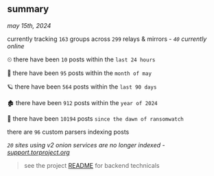 
## summary
_may 15th, 2024_

currently tracking `163` groups across `299` relays & mirrors - _`40` currently online_

⏲ there have been `10` posts within the `last 24 hours`

🦈 there have been `95` posts within the `month of may`

🪐 there have been `564` posts within the `last 90 days`

🏚 there have been `912` posts within the `year of 2024`

🦕 there have been `10194` posts `since the dawn of ransomwatch`

there are `96` custom parsers indexing posts

_`20` sites using v2 onion services are no longer indexed - [support.torproject.org](https://support.torproject.org/onionservices/v2-deprecation/)_

> see the project [README](https://github.com/joshhighet/ransomwatch#ransomwatch--) for backend technicals
